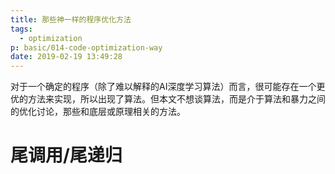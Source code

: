 ```yaml
---
title: 那些神一样的程序优化方法
tags:
  - optimization
p: basic/014-code-optimization-way
date: 2019-02-19 13:49:28
---
```


对于一个确定的程序（除了难以解释的AI深度学习算法）而言，很可能存在一个更优的方法来实现，所以出现了算法。但本文不想谈算法，而是介于算法和暴力之间的优化讨论，那些和底层或原理相关的方法。

# 尾调用/尾递归


